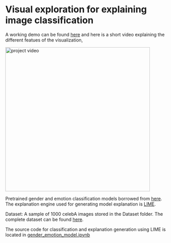 # Visual exploration for explaining image classification
A working demo can be found [here](https://ethanzyn.github.io/AI_explainability) and here is a short video explaining the different featues of the visualization, 

<a href="https://youtu.be/uzd_pSl2XMM" target="_blank"><img src="../master/video_screenshot.JPG" width="450" alt="project video"/></a>

Pretrained gender and emotion classification models borrowed from [here](https://github.com/oarriaga/face_classification). The explanation engine used for generating model explanation is [LIME](https://github.com/marcotcr/lime).

Dataset: A sample of 1000 celebA images stored in the Dataset folder. The complete dataset can be found [here](https://www.kaggle.com/jessicali9530/celeba-dataset).

The source code for classification and explanation generation using LIME is located in [gender_emotion_model.ipynb](../master/face_classification/src/gender_emotion_model.ipynb)

